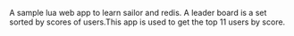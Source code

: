 A sample lua web app to learn sailor and redis.
A leader board is a set sorted by scores of users.This app is used to get the top 11 users by score. 
